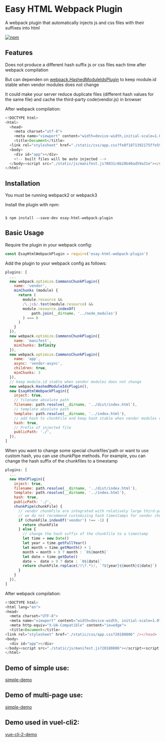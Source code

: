 Easy HTML Webpack Plugin
========================================

A webpack plugin that automatically injects js and css files with their suffixes into html

[![npm](https://img.shields.io/npm/v/easy-html-webpack-plugin.svg?style=flat-square)](https://www.npmjs.com/package/easy-html-webpack-plugin)

Features
------------

Does not produce a different hash suffix js or css files each time after webpack compilation

But can dependen on [webpack.HashedModuleIdsPlugin](https://github.com/webpack/webpack/blob/master/lib/HashedModuleIdsPlugin.js) to keep module.id stable when vendor modules does not change

It could make your server  reduce duplicate files (different hash values for the same file) and cache the third-party code(vendor.js) in browser

After webpack compilation:
```javascript
<!DOCTYPE html>
<html>
  <head>
    <meta charset="utf-8">
    <meta name="viewport" content="width=device-width,initial-scale=1.0">
    <title>Document</title>
  <link rel="stylesheet" href="./static/css/app.css?fe8f1871392175ffe592" /></head>
  <body>
    <div id="app"></div>
    <!-- built files will be auto injected -->
  </body><script src="./static/js/manifest.js?8031c6b28b40ad59a31e"></script><script src="./static/js/vendor.js?bd0ae558bdc3f0975439"></script><script src="./static/js/app.js?fe8f1871392175ffe592"></script>
</html>
```

Installation
------------
You must be running webpack2 or webpack3

Install the plugin with npm:
```shell

$ npm install --save-dev esay-html-webpack-plugin
```
Basic Usage
-----------
Require the plugin in your webpack config:

```javascript
const EsayHtmlWebpackPlugin = require('esay-html-webpack-plugin')
```

Add the plugin to your webpack config as follows:


```javascript
plugins: [
  ...
  new webpack.optimize.CommonsChunkPlugin({
    name: 'vendor',
    minChunks (module) {
      return (
        module.resource &&
        /\.js$/.test(module.resource) &&
        module.resource.indexOf(
            path.join(__dirname, '../node_modules')
        ) === 0
      )
    }
  }),
  new webpack.optimize.CommonsChunkPlugin({
    name: 'manifest',
    minChunks: Infinity
  }),
  new webpack.optimize.CommonsChunkPlugin({
    name: 'app',
    async: 'vendor-async',
    children: true,
    minChunks: 3
  }),
  // keep module.id stable when vendor modules does not change
  new webpack.HashedModuleIdsPlugin(),
  new EsayHtmlWebpackPlugin({
    inject: true,
    // filename absolute path
    filename: path.resolve(__dirname, '../dist/index.html'),
    // template absolute path
    template: path.resolve(__dirname, '../index.html'),
    // add hash to chunkFile and keep hash stable when vendor modules does not change
    hash: true,
    // Prefix of injected file
    publicPath: './',
  }),
]
```

When you want to change some special chunkfiles'path or want to use custom hash, you can use  chunkPipe methods.
For example, you can change the hash suffix of the chunkfiles to a timestamp
```javascript
plugins: [
  ...
  new HtmlPlugin({
    inject: true,
    filename: path.resolve(__dirname, '../dist/index.html'),
    template: path.resolve(__dirname, '../index.html'),
    hash: true,
    publicPath: './',
    chunkPipe(chunkFile) {
      // vendor chunkFile are integrated with relatively large third-party libraries and need to be cached
      // we do not recommend customizing hash timestamps for vendor chunkFile
      if (chunkFile.indexOf('vendor') !== -1) {
        return chunkFile
      } else {
        // change the hash suffix of the chunkfile to a timestamp
        let time = new Date()
        let year = time.getFullYear()
        let month = time.getMonth() + 1
        month = month > 9 ? month : `0${month}`
        let date = time.getDate()
        date =  date > 9 ? date : `0${date}`
        return chunkFile.replace(/(\?.*)/, `?${year}${month}${date}`)
      }
    }
  }),
]
```

After webpack compilation:
```javascript
<!DOCTYPE html>
<html lang="en">
<head>
  <meta charset="UTF-8">
  <meta name="viewport" content="width=device-width, initial-scale=1.0">
  <meta http-equiv="X-UA-Compatible" content="ie=edge">
  <title>Document</title>
<link rel="stylesheet" href="./static/css/app.css?20180806" /></head>
<body>
  <div id="app"></div>
</body><script src="./static/js/manifest.js?20180806"></script><script src="./static/js/vendor.js?353bb65c911ef49e0804"></script><script src="./static/js/app.js?20180806"></script>
</html>

```

Demo of simple use:
------------
[simple-demo](https://github.com/kallsave/easy-html-webpack-plugin/tree/master/demo/simple-demo)

Demo of multi-page use:
------------
[simple-demo](https://github.com/kallsave/easy-html-webpack-plugin/tree/master/demo/multi-page-demo)


Demo used in vuel-cli2:
------------
[vue-cli-2-demo](https://github.com/kallsave/easy-html-webpack-plugin/tree/master/demo/vue-cli-2-demo)












